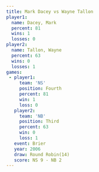 ```yaml
---
title: Mark Dacey vs Wayne Tallon
player1:             
  name: Dacey, Mark  
  percent: 81        
  wins: 1            
  losses: 0          
player2:             
  name: Tallon, Wayne
  percent: 63        
  wins: 0            
  losses: 1          
games:
 - player1:          
     team: 'NS'      
     position: Fourth
     percent: 81     
     win: 1          
     loss: 0         
   player2:         
     team: 'NB'     
     position: Third
     percent: 63    
     win: 0         
     loss: 1        
   event: Brier         
   year: 2006           
   draw: Round Robin(14)
   score: NS 9 - NB 2   
---
```


